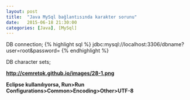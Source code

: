 ```yaml
---
layout: post
title:  "Java MySql bağlantısında karakter sorunu"
date:   2015-06-18 21:30:00
categories: [Java], [MySql]
---
```


DB connection;
{% highlight sql %}
jdbc:mysql://localhost:3306/dbname?user=root&password=
{% endhighlight %}

DB character sets;

<b><a href="http://cemretok.github.io/images/28-1.png">http://cemretok.github.io/images/28-1.png</a><b><br>

Eclipse kullanılıyorsa, <b>Run>Run Configurations>Common>Encoding>Other>UTF-8<b>



